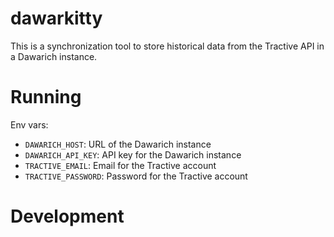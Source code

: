 # dawarkitty

This is a synchronization tool to store historical data from the Tractive API in a Dawarich instance.

# Running

Env vars:
- `DAWARICH_HOST`: URL of the Dawarich instance
- `DAWARICH_API_KEY`: API key for the Dawarich instance
- `TRACTIVE_EMAIL`: Email for the Tractive account
- `TRACTIVE_PASSWORD`: Password for the Tractive account

# Development
